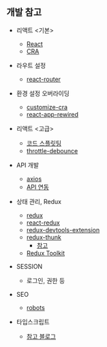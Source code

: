 ## 개발 참고

- 리액트 <기본>

  - [React](https://ko.reactjs.org/docs/getting-started.html)
  - [CRA](https://create-react-app.dev/)

* 라우트 설정

  - [react-router](https://reacttraining.com/react-router/web/guides/quick-start)

* 환경 설정 오버라이딩

  - [customize-cra](https://github.com/arackaf/customize-cra)
  - [react-app-rewired](https://github.com/timarney/react-app-rewired)

* 리액트 <고급>

  - [코드 스플릿팅]()
  - [throttle-debounce]()

* API 개발

  - [axios](https://github.com/axios/axios)
  - [API 연동](ttps://velog.io/@smooth97/Netflix-Clone-1-API-)

* 상태 관리, Redux

  - [redux](https://redux.js.org/introduction/getting-started)
  - [react-redux](https://github.com/reduxjs/react-redux)
  - [redux-devtools-extension](https://github.com/zalmoxisus/redux-devtools-extension)
  - [redux-thunk](https://github.com/reduxjs/redux-thunk)
    - [참고](http://react.vlpt.us/redux-middleware/04-redux-thunk.html)
  - [Redux Toolkit](https://redux-toolkit.js.org/)

* SESSION

  - 로그인, 권한 등

* SEO

  - [robots](https://www.robotstxt.org/robotstxt.html)

* 타입스크립트

  - [참고 블로그](https://infoscis.github.io/2017/06/19/TypeScript-handbook-advanced-types/)

